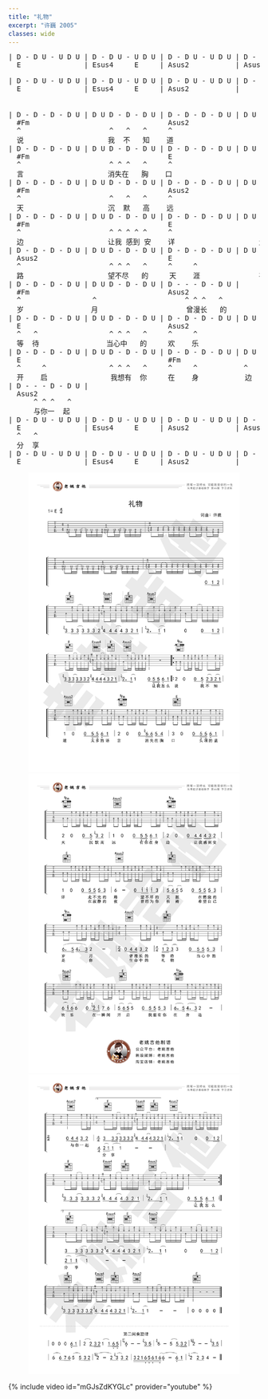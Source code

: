 ```yaml
---
title: "礼物"
excerpt: "许巍 2005"
classes: wide
---
```


<pre STYLE="font-family: monospace; font-size: 14px;">
| D - D U - U D U | D - D U - U D U | D - D U - U D U | D - D U - U D U |
  E               | Esus4     E     | Asus2           | Asus2

| D - D U - U D U | D - D U - U D U | D - D U - U D U | D - - - - - - - |
  E               | Esus4     E     | Asus2           |
                                                            ^ ^ ^   ^
                                                            让我怎   么
| D - D - D - D U | D U D - D - D U | D - D - D - D U | D U D - D - D U |
  #Fm                                 Asus2
  ^                     ^   ^   ^     ^                     ^ ^ ^   ^
  说                    我  不   知    道                     太多的   语
| D - D - D - D U | D U D - D - D U | D - D - D - D U | D U D - D - D U |
  #Fm                                 E
  ^                     ^ ^ ^   ^     ^                     ^ ^ ^   ^
  言                    消失在   胸    口                     头顶的   蓝
| D - D - D - D U | D U D - D - D U | D - D - D - D U | D U D - D - D U |
  #Fm                                 Asus2
  ^                     ^   ^   ^     ^                     ^ ^ ^   ^
  天                    沉  默   高    远                     有你在   身
| D - D - D - D U | D U D - D - D U | D - D - D - D U | D U D - D - D U |
  #Fm                                 E
  ^                     ^ ^ ^ ^ ^     ^                     ^ ^ ^   ^
  边                    让我 感到 安    详                    走不完   的
| D - D - D - D U | D U D - D - D U | D - D - D - D U | D U D - D - D U |
  Asus2                               E
  ^                     ^ ^ ^   ^     ^     ^               ^ ^ ^   ^
  路                    望不尽   的     天    涯              在燃烧   的
| D - D - D - D U | D U D - D - D U | D - - - D - D U |
  #Fm                                 Asus2
  ^                 ^                     ^ ^ ^   ^
  岁                月                     曾漫长   的
| D - D - D - D U | D U D - D - D U | D - D - D - D U | D U D - D - D U |
  E                                   Asus2
  ^   ^                 ^ ^ ^   ^     ^     ^               ^ ^ ^   ^
  等  待                当心中   的     欢    乐               在一瞬  间
| D - D - D - D U | D U D - D - D U | D - D - D - D U | D U D - D - D U |
  E                                   #Fm
  ^     ^               ^ ^ ^   ^     ^     ^           ^
  开    启               我想有  你     在    身           边
| D - - - D - D U |
  Asus2
      ^ ^ ^   ^
      与你一  起
| D - D U - U D U | D - D U - U D U | D - D U - U D U | D - D U - U D U |
  E               | Esus4     E     | Asus2           | Asus2
  ^   ^
  分  享
| D - D U - U D U | D - D U - U D U | D - D U - U D U | D - - - - - - - |
  E               | Esus4     E     | Asus2           |
</pre>

<figure class="third">
    <a href="/assets/guitar/65-liwu1.jpg">
        <img src="/assets/guitar/65-liwu1.jpg">
    </a>
    <a href="/assets/guitar/65-liwu2.jpg">
        <img src="/assets/guitar/65-liwu2.jpg">
    </a>
    <a href="/assets/guitar/65-liwu3.jpg">
        <img src="/assets/guitar/65-liwu3.jpg">
    </a>
</figure>

{% include video id="mGJsZdKYGLc" provider="youtube" %}
